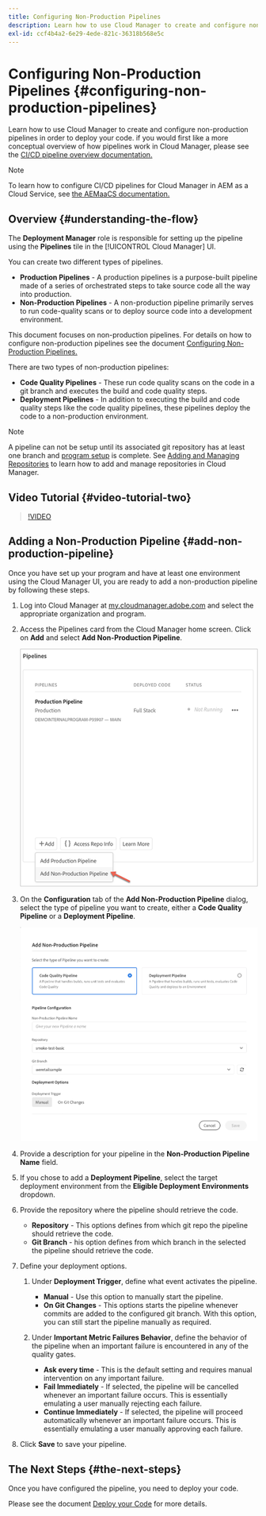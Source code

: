 ```yaml
---
title: Configuring Non-Production Pipelines
description: Learn how to use Cloud Manager to create and configure non-production pipelines in order to deploy your code.
exl-id: ccf4b4a2-6e29-4ede-821c-36318b568e5c
---
```

# Configuring Non-Production Pipelines {#configuring-non-production-pipelines}

Learn how to use Cloud Manager to create and configure non-production pipelines in order to deploy your code. if you would first like a more conceptual overview of how pipelines work in Cloud Manager, please see the [CI/CD pipeline overview documentation.](ci-cd-pipeline.md)

>[!NOTE]
>
>To learn how to configure CI/CD pipelines for Cloud Manager in AEM as a Cloud Service, see [the AEMaaCS documentation.](https://experienceleague.adobe.com/docs/experience-manager-cloud-service/implementing/using-cloud-manager/configure-pipeline.html#using-cloud-manager)

## Overview {#understanding-the-flow}

The **Deployment Manager** role is responsible for setting up the pipeline using the **Pipelines** tile in the [!UICONTROL Cloud Manager] UI.

You can create two different types of pipelines.

* **Production Pipelines** - A production pipelines is a purpose-built pipeline made of a series of orchestrated steps to take source code all the way into production.
* **Non-Production Pipelines** - A non-production pipeline primarily serves to run code-quality scans or to deploy source code into a development environment.

This document focuses on non-production pipelines. For details on how to configure non-production pipelines see the document [Configuring Non-Production Pipelines.](configuring-non-production-pipelines.md)

There are two types of non-production pipelines:

* **Code Quality Pipelines** - These run code quality scans on the code in a git branch and executes the build and code quality steps.
* **Deployment Pipelines** - In addition to executing the build and code quality steps like the code quality pipelines, these pipelines deploy the code to a non-production environment.

>[!NOTE]
>
>A pipeline can not be setup until its associated git repository has at least one branch and [program setup](setting-up-program.md) is complete. See [Adding and Managing Repositories](cloud-manager-repositories.md) to learn how to add and manage repositories in Cloud Manager.

## Video Tutorial {#video-tutorial-two}

>[!VIDEO](https://video.tv.adobe.com/v/26316/)

## Adding a Non-Production Pipeline {#add-non-production-pipeline}

Once you have set up your program and have at least one environment using the Cloud Manager UI, you are ready to add a non-production pipeline by following these steps.

1. Log into Cloud Manager at [my.cloudmanager.adobe.com](https://my.cloudmanager.adobe.com) and select the appropriate organization and program.

1. Access the Pipelines card from the Cloud Manager home screen. Click on **Add** and select **Add Non-Production Pipeline**.

   ![Add non-production pipeline](/help/using/assets/configure-pipelines/nonprod-pipeline-add1.png)

1. On the **Configuration** tab of the **Add Non-Production Pipeline** dialog, select the type of pipeline you want to create, either a **Code Quality Pipeline** or a **Deployment Pipeline**.

   
   ![Choose pipeline type](/help/using/assets/configure-pipelines/add-non-production-pipeline.png)

1. Provide a description for your pipeline in the **Non-Production Pipeline Name** field.

1. If you chose to add a **Deployment Pipeline**, select the target deployment environment from the **Eligible Deployment Environments** dropdown.

1. Provide the repository where the pipeline should retrieve the code.

   * **Repository** - This options defines from which git repo the pipeline should retrieve the code.
   * **Git Branch** - his option defines from which branch in the selected the pipeline should retrieve the code.

1. Define your deployment options.

   1. Under **Deployment Trigger**, define what event activates the pipeline.

      * **Manual** - Use this option to manually start the pipeline.
      * **On Git Changes** - This options starts the pipeline whenever commits are added to the configured git branch. With this option, you can still start the pipeline manually as required.

    1. Under **Important Metric Failures Behavior**, define the behavior of the pipeline when an important failure is encountered in any of the quality gates.

       * **Ask every time** - This is the default setting and requires manual intervention on any important failure.
       * **Fail Immediately** - If selected, the pipeline will be cancelled whenever an important failure occurs. This is essentially emulating a user manually rejecting each failure.
       * **Continue Immediately** - If selected, the pipeline will proceed automatically whenever an important failure occurs. This is essentially emulating a user manually approving each failure.

1. Click **Save** to save your pipeline.

## The Next Steps {#the-next-steps}

Once you have configured the pipeline, you need to deploy your code.

Please see the document [Deploy your Code](deploying-code.md) for more details.
